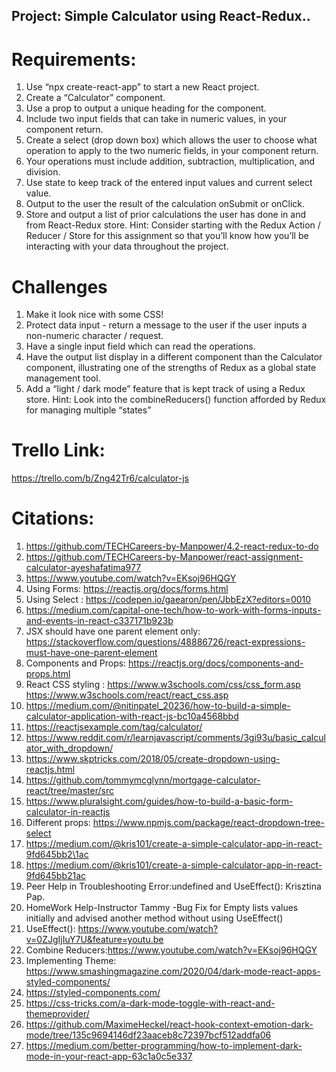 ## Project: Simple Calculator using React-Redux..

# Requirements:

1. Use “npx create-react-app” to start a new React project.
2. Create a “Calculator” component.
3. Use a prop to output a unique heading for the component.
4. Include two input fields that can take in numeric values, in your component return.
5. Create a select (drop down box) which allows the user to choose what operation to apply to the two numeric fields, in your component return.
6. Your operations must include addition, subtraction, multiplication, and division.
7. Use state to keep track of the entered input values and current select value.
8. Output to the user the result of the calculation onSubmit or onClick.
9. Store and output a list of prior calculations the user has done in and from React-Redux store.
   Hint: Consider starting with the Redux Action / Reducer / Store for this assignment so that you’ll know how you’ll be interacting with your data throughout the project.

# Challenges

1. Make it look nice with some CSS!
2. Protect data input - return a message to the user if the user inputs a non-numeric character / request.
3. Have a single input field which can read the operations.
4. Have the output list display in a different component than the Calculator component, illustrating one of the strengths of Redux as a global state management tool.
5. Add a “light / dark mode” feature that is kept track of using a Redux store.
   Hint: Look into the combineReducers() function afforded by Redux for managing multiple “states”

# Trello Link:

https://trello.com/b/Zng42Tr6/calculator-js

# Citations:

1. https://github.com/TECHCareers-by-Manpower/4.2-react-redux-to-do
2. https://github.com/TECHCareers-by-Manpower/react-assignment-calculator-ayeshafatima977
3. https://www.youtube.com/watch?v=EKsoj96HQGY
4. Using Forms: https://reactjs.org/docs/forms.html
5. Using Select : https://codepen.io/gaearon/pen/JbbEzX?editors=0010
6. https://medium.com/capital-one-tech/how-to-work-with-forms-inputs-and-events-in-react-c337171b923b
7. JSX should have one parent element only:
   https://stackoverflow.com/questions/48886726/react-expressions-must-have-one-parent-element
8. Components and Props: https://reactjs.org/docs/components-and-props.html
9. React CSS styling : https://www.w3schools.com/css/css_form.asp https://www.w3schools.com/react/react_css.asp
10. https://medium.com/@nitinpatel_20236/how-to-build-a-simple-calculator-application-with-react-js-bc10a4568bbd
11. https://reactjsexample.com/tag/calculator/
12. https://www.reddit.com/r/learnjavascript/comments/3gi93u/basic_calculator_with_dropdown/
13. https://www.skptricks.com/2018/05/create-dropdown-using-reactjs.html
14. https://github.com/tommymcglynn/mortgage-calculator-react/tree/master/src
15. https://www.pluralsight.com/guides/how-to-build-a-basic-form-calculator-in-reactjs
16. Different props: https://www.npmjs.com/package/react-dropdown-tree-select
17. https://medium.com/@kris101/create-a-simple-calculator-app-in-react-9fd645bb2\1ac
18. https://medium.com/@kris101/create-a-simple-calculator-app-in-react-9fd645bb21ac
19. Peer Help in Troubleshooting Error:undefined and UseEffect(): Krisztina Pap.
20. HomeWork Help-Instructor Tammy -Bug Fix for Empty lists values initially and advised another method without using UseEffect()
21. UseEffect(): https://www.youtube.com/watch?v=0ZJgIjIuY7U&feature=youtu.be
22. Combine Reducers:https://www.youtube.com/watch?v=EKsoj96HQGY
23. Implementing Theme: https://www.smashingmagazine.com/2020/04/dark-mode-react-apps-styled-components/
24. https://styled-components.com/
25. https://css-tricks.com/a-dark-mode-toggle-with-react-and-themeprovider/
26. https://github.com/MaximeHeckel/react-hook-context-emotion-dark-mode/tree/135c9694146df23aaceb8c72397bcf512addfa06
27. https://medium.com/better-programming/how-to-implement-dark-mode-in-your-react-app-63c1a0c5e337

